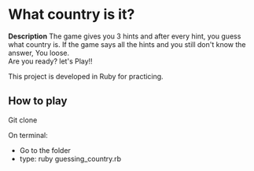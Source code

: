 # What country is it?

**Description**
The game gives you 3 hints and after every hint, you guess what country is. If the game says all the hints and you still don't know the answer, You loose.  
Are you ready? let's Play!!

This project is developed in Ruby for practicing.

## How to play

Git clone

On terminal:

- Go to the folder
- type: ruby guessing_country.rb
